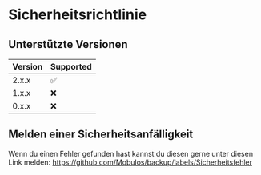 # Sicherheitsrichtlinie

## Unterstützte Versionen


| Version | Supported          |
| ------- | ------------------ |
| 2.x.x   | :white_check_mark: |
| 1.x.x   | :x: |
| 0.x.x   | :x:                |


## Melden einer Sicherheitsanfälligkeit
Wenn du einen Fehler gefunden hast kannst du diesen gerne unter diesen Link melden:
https://github.com/Mobulos/backup/labels/Sicherheitsfehler
